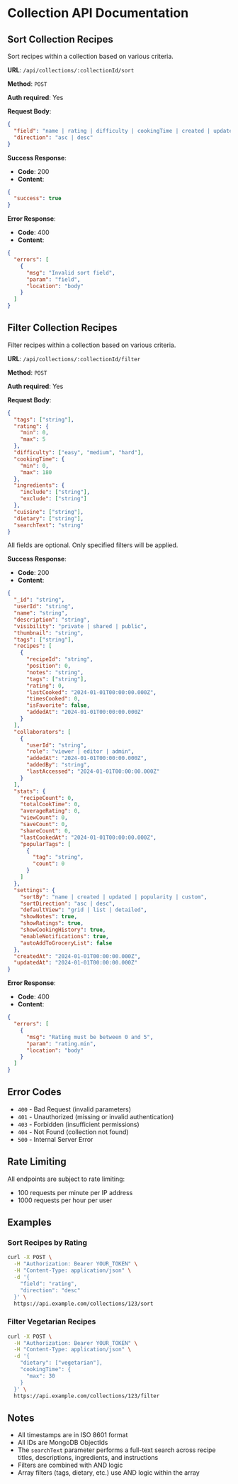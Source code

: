 # Collection API Documentation

## Sort Collection Recipes

Sort recipes within a collection based on various criteria.

**URL**: `/api/collections/:collectionId/sort`

**Method**: `POST`

**Auth required**: Yes

**Request Body**:
```json
{
  "field": "name | rating | difficulty | cookingTime | created | updated | popularity",
  "direction": "asc | desc"
}
```

**Success Response**:
- **Code**: 200
- **Content**:
```json
{
  "success": true
}
```

**Error Response**:
- **Code**: 400
- **Content**:
```json
{
  "errors": [
    {
      "msg": "Invalid sort field",
      "param": "field",
      "location": "body"
    }
  ]
}
```

## Filter Collection Recipes

Filter recipes within a collection based on various criteria.

**URL**: `/api/collections/:collectionId/filter`

**Method**: `POST`

**Auth required**: Yes

**Request Body**:
```json
{
  "tags": ["string"],
  "rating": {
    "min": 0,
    "max": 5
  },
  "difficulty": ["easy", "medium", "hard"],
  "cookingTime": {
    "min": 0,
    "max": 180
  },
  "ingredients": {
    "include": ["string"],
    "exclude": ["string"]
  },
  "cuisine": ["string"],
  "dietary": ["string"],
  "searchText": "string"
}
```

All fields are optional. Only specified filters will be applied.

**Success Response**:
- **Code**: 200
- **Content**:
```json
{
  "_id": "string",
  "userId": "string",
  "name": "string",
  "description": "string",
  "visibility": "private | shared | public",
  "thumbnail": "string",
  "tags": ["string"],
  "recipes": [
    {
      "recipeId": "string",
      "position": 0,
      "notes": "string",
      "tags": ["string"],
      "rating": 0,
      "lastCooked": "2024-01-01T00:00:00.000Z",
      "timesCooked": 0,
      "isFavorite": false,
      "addedAt": "2024-01-01T00:00:00.000Z"
    }
  ],
  "collaborators": [
    {
      "userId": "string",
      "role": "viewer | editor | admin",
      "addedAt": "2024-01-01T00:00:00.000Z",
      "addedBy": "string",
      "lastAccessed": "2024-01-01T00:00:00.000Z"
    }
  ],
  "stats": {
    "recipeCount": 0,
    "totalCookTime": 0,
    "averageRating": 0,
    "viewCount": 0,
    "saveCount": 0,
    "shareCount": 0,
    "lastCookedAt": "2024-01-01T00:00:00.000Z",
    "popularTags": [
      {
        "tag": "string",
        "count": 0
      }
    ]
  },
  "settings": {
    "sortBy": "name | created | updated | popularity | custom",
    "sortDirection": "asc | desc",
    "defaultView": "grid | list | detailed",
    "showNotes": true,
    "showRatings": true,
    "showCookingHistory": true,
    "enableNotifications": true,
    "autoAddToGroceryList": false
  },
  "createdAt": "2024-01-01T00:00:00.000Z",
  "updatedAt": "2024-01-01T00:00:00.000Z"
}
```

**Error Response**:
- **Code**: 400
- **Content**:
```json
{
  "errors": [
    {
      "msg": "Rating must be between 0 and 5",
      "param": "rating.min",
      "location": "body"
    }
  ]
}
```

## Error Codes

- `400` - Bad Request (invalid parameters)
- `401` - Unauthorized (missing or invalid authentication)
- `403` - Forbidden (insufficient permissions)
- `404` - Not Found (collection not found)
- `500` - Internal Server Error

## Rate Limiting

All endpoints are subject to rate limiting:
- 100 requests per minute per IP address
- 1000 requests per hour per user

## Examples

### Sort Recipes by Rating

```bash
curl -X POST \
  -H "Authorization: Bearer YOUR_TOKEN" \
  -H "Content-Type: application/json" \
  -d '{
    "field": "rating",
    "direction": "desc"
  }' \
  https://api.example.com/collections/123/sort
```

### Filter Vegetarian Recipes

```bash
curl -X POST \
  -H "Authorization: Bearer YOUR_TOKEN" \
  -H "Content-Type: application/json" \
  -d '{
    "dietary": ["vegetarian"],
    "cookingTime": {
      "max": 30
    }
  }' \
  https://api.example.com/collections/123/filter
```

## Notes

- All timestamps are in ISO 8601 format
- All IDs are MongoDB ObjectIds
- The `searchText` parameter performs a full-text search across recipe titles, descriptions, ingredients, and instructions
- Filters are combined with AND logic
- Array filters (tags, dietary, etc.) use AND logic within the array 